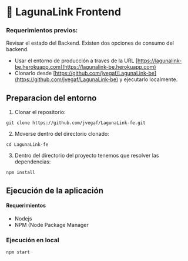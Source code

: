 #  🎯 LagunaLink Frontend


### Requerimientos previos:

Revisar el estado del Backend. Existen dos opciones de consumo del backend.
- Usar el entorno de producción a traves de la URL [https://lagunalink-be.herokuapp.com](https://lagunalink-be.herokuapp.com)
- Clonarlo desde [https://github.com/jvegaf/LagunaLink-be](https://github.com/jvegaf/LagunaLink-be) y ejecutarlo localmente.

## Preparacion del entorno 

1. Clonar el repositorio: 

```
git clone https://github.com/jvegaf/LagunaLink-fe.git
```

2. Moverse dentro del directorio clonado: 

```
cd LagunaLink-fe
```

3. Dentro del directorio del proyecto tenemos que resolver las dependencias:

```
npm install
```

## Ejecución de la aplicación

#### Requerimientos
- Nodejs
- NPM (Node Package Manager

### Ejecución en local

```
npm start
```